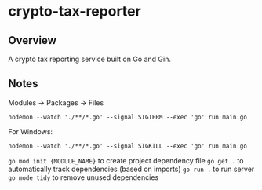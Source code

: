 # crypto-tax-reporter

## Overview

A crypto tax reporting service built on Go and Gin.

## Notes

Modules -> Packages -> Files

`nodemon --watch './**/*.go' --signal SIGTERM --exec 'go' run main.go`

For Windows:

`nodemon --watch './**/*.go' --signal SIGKILL --exec 'go' run main.go`

`go mod init {MODULE_NAME}` to create project dependency file
`go get .` to automatically track dependencies (based on imports)
`go run .` to run server
`go mode tidy` to remove unused dependencies
